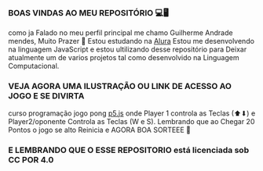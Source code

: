 
### BOAS VINDAS AO MEU REPOSITÓRIO 💻🖥
como ja Falado no meu perfil principal me chamo Guilherme Andrade mendes, Muito Prazer 🤝
Estou estudando na [Alura](https:\\www.alura.com.br)
Estou me desenvolvendo na linguagem JavaScript e estou ultilizando desse repositório para Deixar atualmente um de varios projetos tal como desenvolvido na Linguagem Computacional.

### VEJA AGORA UMA ILUSTRAÇÃO OU LINK DE ACESSO AO JOGO E SE DIVIRTA 
curso programação jogo pong [p5.js](https://editor.p5js.org/00001132580377sp/full/T-seBUCMn) onde Player 1 controla as Teclas (⬆⬇) e Player2/oponente Controla as Teclas (W e S).
Lembrando que ao Chegar 20 Pontos o jogo se alto Reinicia e AGORA BOA SORTEEE 💚

### E LEMBRANDO QUE O ESSE REPOSITORIO está licenciada sob CC POR 4.0 
